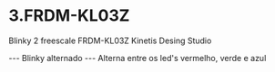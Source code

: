 # 3.FRDM-KL03Z
Blinky 2 
freescale 
FRDM-KL03Z 
Kinetis Desing Studio

--- Blinky alternado  --- 
Alterna entre os led's vermelho, verde e azul
